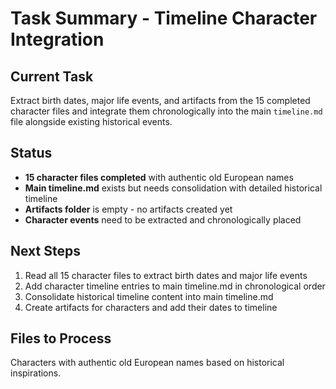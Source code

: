 # Task Summary - Timeline Character Integration

## Current Task
Extract birth dates, major life events, and artifacts from the 15 completed character files and integrate them chronologically into the main `timeline.md` file alongside existing historical events.

## Status
- **15 character files completed** with authentic old European names
- **Main timeline.md** exists but needs consolidation with detailed historical timeline
- **Artifacts folder** is empty - no artifacts created yet
- **Character events** need to be extracted and chronologically placed

## Next Steps
1. Read all 15 character files to extract birth dates and major life events
2. Add character timeline entries to main timeline.md in chronological order
3. Consolidate historical timeline content into main timeline.md
4. Create artifacts for characters and add their dates to timeline

## Files to Process
Characters with authentic old European names based on historical inspirations.
